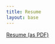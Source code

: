 ```yaml
---
title: Resume
layout: base
---
```


[Resume (as PDF)](http://billvb.github.io/resume/vanbesien_resume_20150826.pdf)
